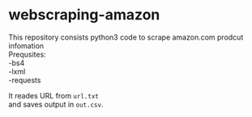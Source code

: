 # webscraping-amazon
This repository consists python3 code to scrape amazon.com prodcut infomation <br />
Prequsites:<br />
-bs4<br />
-lxml<br />
-requests<br />

It reades URL from `url.txt` <br />
and saves output in `out.csv`.
